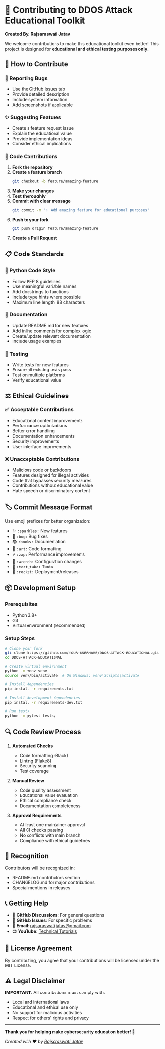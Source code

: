 # 🤝 Contributing to DDOS Attack Educational Toolkit

**Created By: Rajsaraswati Jatav**

We welcome contributions to make this educational toolkit even better! This project is designed for **educational and ethical testing purposes only**.

## 🎯 How to Contribute

### 🐛 Reporting Bugs
- Use the GitHub Issues tab
- Provide detailed description
- Include system information
- Add screenshots if applicable

### ✨ Suggesting Features
- Create a feature request issue
- Explain the educational value
- Provide implementation ideas
- Consider ethical implications

### 🔧 Code Contributions

1. **Fork the repository**
2. **Create a feature branch**
   ```bash
   git checkout -b feature/amazing-feature
   ```
3. **Make your changes**
4. **Test thoroughly**
5. **Commit with clear message**
   ```bash
   git commit -m "✨ Add amazing feature for educational purposes"
   ```
6. **Push to your fork**
   ```bash
   git push origin feature/amazing-feature
   ```
7. **Create a Pull Request**

## 📋 Code Standards

### 🐍 Python Code Style
- Follow PEP 8 guidelines
- Use meaningful variable names
- Add docstrings to functions
- Include type hints where possible
- Maximum line length: 88 characters

### 📝 Documentation
- Update README.md for new features
- Add inline comments for complex logic
- Create/update relevant documentation
- Include usage examples

### 🧪 Testing
- Write tests for new features
- Ensure all existing tests pass
- Test on multiple platforms
- Verify educational value

## ⚖️ Ethical Guidelines

### ✅ Acceptable Contributions
- Educational content improvements
- Performance optimizations
- Better error handling
- Documentation enhancements
- Security improvements
- User interface improvements

### ❌ Unacceptable Contributions
- Malicious code or backdoors
- Features designed for illegal activities
- Code that bypasses security measures
- Contributions without educational value
- Hate speech or discriminatory content

## 🏷️ Commit Message Format

Use emoji prefixes for better organization:

- ✨ `:sparkles:` New features
- 🐛 `:bug:` Bug fixes
- 📚 `:books:` Documentation
- 🎨 `:art:` Code formatting
- ⚡ `:zap:` Performance improvements
- 🔧 `:wrench:` Configuration changes
- 🧪 `:test_tube:` Tests
- 🚀 `:rocket:` Deployment/releases

## 📦 Development Setup

### Prerequisites
- Python 3.8+
- Git
- Virtual environment (recommended)

### Setup Steps
```bash
# Clone your fork
git clone https://github.com/YOUR-USERNAME/DDOS-ATTACK-EDUCATIONAL.git
cd DDOS-ATTACK-EDUCATIONAL

# Create virtual environment
python -m venv venv
source venv/bin/activate  # On Windows: venv\Scripts\activate

# Install dependencies
pip install -r requirements.txt

# Install development dependencies
pip install -r requirements-dev.txt

# Run tests
python -m pytest tests/
```

## 🔍 Code Review Process

1. **Automated Checks**
   - Code formatting (Black)
   - Linting (Flake8)
   - Security scanning
   - Test coverage

2. **Manual Review**
   - Code quality assessment
   - Educational value evaluation
   - Ethical compliance check
   - Documentation completeness

3. **Approval Requirements**
   - At least one maintainer approval
   - All CI checks passing
   - No conflicts with main branch
   - Compliance with ethical guidelines

## 🌟 Recognition

Contributors will be recognized in:
- README.md contributors section
- CHANGELOG.md for major contributions
- Special mentions in releases

## 📞 Getting Help

- 💬 **GitHub Discussions**: For general questions
- 🐛 **GitHub Issues**: For specific problems
- 📧 **Email**: rajsaraswati.jatav@gmail.com
- 📺 **YouTube**: [Technical Tutorials](https://youtube.com/@rajsaraswatijatav)

## 📄 License Agreement

By contributing, you agree that your contributions will be licensed under the MIT License.

## ⚠️ Legal Disclaimer

**IMPORTANT**: All contributions must comply with:
- Local and international laws
- Educational and ethical use only
- No support for malicious activities
- Respect for others' rights and privacy

---

**Thank you for helping make cybersecurity education better! 🙏**

*Created with ❤️ by [Rajsaraswati Jatav](https://github.com/RAJSARASWATI-JATAV)*